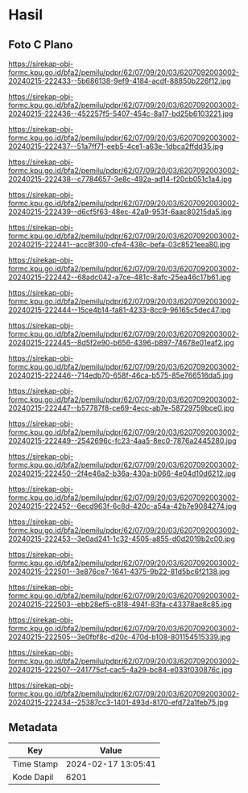 # Hasil

## Foto C Plano

https://sirekap-obj-formc.kpu.go.id/bfa2/pemilu/pdpr/62/07/09/20/03/6207092003002-20240215-222433--5b686138-9ef9-4184-acdf-88850b226f12.jpg

https://sirekap-obj-formc.kpu.go.id/bfa2/pemilu/pdpr/62/07/09/20/03/6207092003002-20240215-222436--452257f5-5407-454c-8a17-bd25b6103221.jpg

https://sirekap-obj-formc.kpu.go.id/bfa2/pemilu/pdpr/62/07/09/20/03/6207092003002-20240215-222437--51a7ff71-eeb5-4ce1-a63e-1dbca2ffdd35.jpg

https://sirekap-obj-formc.kpu.go.id/bfa2/pemilu/pdpr/62/07/09/20/03/6207092003002-20240215-222438--c7784657-3e8c-492a-ad14-f20cb051c1a4.jpg

https://sirekap-obj-formc.kpu.go.id/bfa2/pemilu/pdpr/62/07/09/20/03/6207092003002-20240215-222439--d6cf5f63-48ec-42a9-953f-6aac80215da5.jpg

https://sirekap-obj-formc.kpu.go.id/bfa2/pemilu/pdpr/62/07/09/20/03/6207092003002-20240215-222441--acc8f300-cfe4-438c-befa-03c8521eea80.jpg

https://sirekap-obj-formc.kpu.go.id/bfa2/pemilu/pdpr/62/07/09/20/03/6207092003002-20240215-222442--68adc042-a7ce-481c-8afc-25ea46c17b61.jpg

https://sirekap-obj-formc.kpu.go.id/bfa2/pemilu/pdpr/62/07/09/20/03/6207092003002-20240215-222444--15ce4b14-fa81-4233-8cc9-96165c5dec47.jpg

https://sirekap-obj-formc.kpu.go.id/bfa2/pemilu/pdpr/62/07/09/20/03/6207092003002-20240215-222445--8d5f2e90-b656-4396-b897-74678e01eaf2.jpg

https://sirekap-obj-formc.kpu.go.id/bfa2/pemilu/pdpr/62/07/09/20/03/6207092003002-20240215-222446--714edb70-658f-46ca-b575-85e766516da5.jpg

https://sirekap-obj-formc.kpu.go.id/bfa2/pemilu/pdpr/62/07/09/20/03/6207092003002-20240215-222447--b57787f8-ce69-4ecc-ab7e-58729759bce0.jpg

https://sirekap-obj-formc.kpu.go.id/bfa2/pemilu/pdpr/62/07/09/20/03/6207092003002-20240215-222449--2542696c-fc23-4aa5-8ec0-7876a2445280.jpg

https://sirekap-obj-formc.kpu.go.id/bfa2/pemilu/pdpr/62/07/09/20/03/6207092003002-20240215-222450--2f4e46a2-b36a-430a-b066-4e04d10d6212.jpg

https://sirekap-obj-formc.kpu.go.id/bfa2/pemilu/pdpr/62/07/09/20/03/6207092003002-20240215-222452--6ecd963f-6c8d-420c-a54a-42b7e9084274.jpg

https://sirekap-obj-formc.kpu.go.id/bfa2/pemilu/pdpr/62/07/09/20/03/6207092003002-20240215-222453--3e0ad241-1c32-4505-a855-d0d2019b2c00.jpg

https://sirekap-obj-formc.kpu.go.id/bfa2/pemilu/pdpr/62/07/09/20/03/6207092003002-20240215-222501--3e876ce7-1641-4375-9b22-81d5bc6f2138.jpg

https://sirekap-obj-formc.kpu.go.id/bfa2/pemilu/pdpr/62/07/09/20/03/6207092003002-20240215-222503--ebb28ef5-c818-494f-83fa-c43378ae8c85.jpg

https://sirekap-obj-formc.kpu.go.id/bfa2/pemilu/pdpr/62/07/09/20/03/6207092003002-20240215-222505--3e0fbf8c-d20c-470d-b108-801154515339.jpg

https://sirekap-obj-formc.kpu.go.id/bfa2/pemilu/pdpr/62/07/09/20/03/6207092003002-20240215-222507--241775cf-cac5-4a29-bc84-e033f030876c.jpg

https://sirekap-obj-formc.kpu.go.id/bfa2/pemilu/pdpr/62/07/09/20/03/6207092003002-20240215-222434--25387cc3-1401-493d-8170-efd72a1feb75.jpg


## Metadata

| Key        | Value               |
| ---------- | ------------------- |
| Time Stamp | 2024-02-17 13:05:41 |
| Kode Dapil | 6201                |



